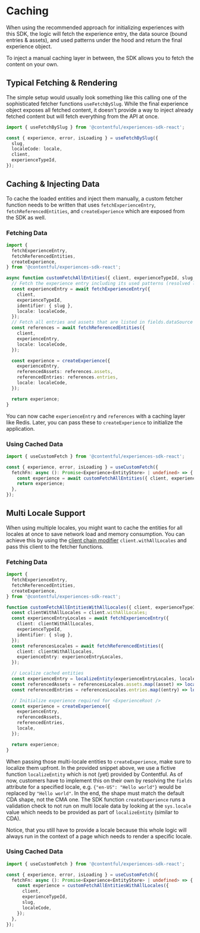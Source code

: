 # Caching

When using the recommended approach for initializing experiences with this SDK, the logic will fetch the experience entry, the data source (bound entries & assets), and used patterns under the hood and return the final experience object.

To inject a manual caching layer in between, the SDK allows you to fetch the content on your own.

## Typical Fetching & Rendering

The simple setup would usually look something like this calling one of the sophisticated fetcher functions `useFetchBySlug`. While the final experience object exposes all fetched content, it doesn't provide a way to inject already fetched content but will fetch everything from the API at once.

```ts
import { useFetchBySlug } from '@contentful/experiences-sdk-react';

const { experience, error, isLoading } = useFetchBySlug({
  slug,
  localeCode: locale,
  client,
  experienceTypeId,
});
```

## Caching & Injecting Data

To cache the loaded entities and inject them manually, a custom fetcher function needs to be written that uses `fetchExperienceEntry`, `fetchReferencedEntities`, and `createExperience` which are exposed from the SDK as well.

### Fetching Data

```ts
import {
  fetchExperienceEntry,
  fetchReferencedEntities,
  createExperience,
} from '@contentful/experiences-sdk-react';

async function customFetchAllEntities({ client, experienceTypeId, slug, localeCode }) {
  // Fetch the experience entry including its used patterns (resolved links in fields.usedComponents)
  const experienceEntry = await fetchExperienceEntry({
    client,
    experienceTypeId,
    identifier: { slug },
    locale: localeCode,
  });
  // Fetch all entries and assets that are listed in fields.dataSource
  const references = await fetchReferencedEntities({
    client,
    experienceEntry,
    locale: localeCode,
  });

  const experience = createExperience({
    experienceEntry,
    referencedAssets: references.assets,
    referencedEntries: references.entries,
    locale: localeCode,
  });

  return experience;
}
```

You can now cache `experienceEntry` and `references` with a caching layer like Redis. Later, you can pass these to `createExperience` to initialize the application.

### Using Cached Data

```ts
import { useCustomFetch } from '@contentful/experiences-sdk-react';

const { experience, error, isLoading } = useCustomFetch({
  fetchFn: async (): Promise<Experience<EntityStore> | undefined> => {
    const experience = await customFetchAllEntities({ client, experienceTypeId, slug, localeCode });
    return experience;
  },
});
```

## Multi Locale Support

When using multiple locales, you might want to cache the entities for all locales at once to save network load and memory consumption. You can achieve this by using the [client chain modifier](https://github.com/contentful/contentful.js/tree/master?tab=readme-ov-file#client-chain-modifiers) `client.withAllLocales` and pass this client to the fetcher functions.

### Fetching Data

```ts
import {
  fetchExperienceEntry,
  fetchReferencedEntities,
  createExperience,
} from '@contentful/experiences-sdk-react';

function customFetchAllEntitiesWithAllLocales({ client, experienceTypeId, slug, localeCode }) {
  const clientWithAllLocales = client.withAllLocales;
  const experienceEntryLocales = await fetchExperienceEntry({
    client: clientWithAllLocales,
    experienceTypeId,
    identifier: { slug },
  });
  const referencesLocales = await fetchReferencedEntities({
    client: clientWithAllLocales,
    experienceEntry: experienceEntryLocales,
  });

  // Localize cached entities
  const experienceEntry = localizeEntity(experienceEntryLocales, locale);
  const referencedAssets = referencesLocales.assets.map((asset) => localizeEntity(asset, locale));
  const referencedEntries = referencesLocales.entries.map((entry) => localizeEntity(entry, locale));

  // Initialize experience required for <ExperienceRoot />
  const experience = createExperience({
    experienceEntry,
    referencedAssets,
    referencedEntries,
    locale,
  });

  return experience;
}
```

When passing those multi-locale entities to `createExperience`, make sure to localize them upfront. In the provided snippet above, we use a fictive function `localizeEntity` which is not (yet) provided by Contentful. As of now, customers have to implement this on their own by resolving the `fields` attribute for a specified locale, e.g. `{"en-US": "Hello world"}` would be replaced by `"Hello world"`. In the end, the shape must match the default CDA shape, not the CMA one. The SDK function `createExperience` runs a validation check to not run on multi locale data by looking at the `sys.locale` value which needs to be provided as part of `localizeEntity` (similar to CDA).

Notice, that you still have to provide a locale because this whole logic will always run in the context of a page which needs to render a specific locale.

### Using Cached Data

```ts
import { useCustomFetch } from '@contentful/experiences-sdk-react';

const { experience, error, isLoading } = useCustomFetch({
  fetchFn: async (): Promise<Experience<EntityStore> | undefined> => {
    const experience = customFetchAllEntitiesWithAllLocales({
      client,
      experienceTypeId,
      slug,
      localeCode,
    });
  },
});
```
